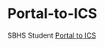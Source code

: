 # Portal-to-ICS
SBHS Student [Portal to ICS][1]

 [1]: https://wensenfriendandextra.github.io/Portal-to-ICS/bells_calendar.py
